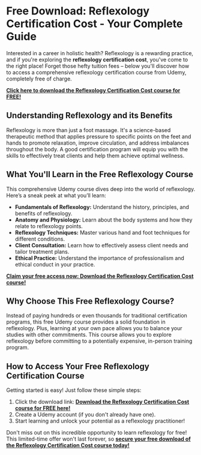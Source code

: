 # Free Download: Reflexology Certification Cost - Your Complete Guide

Interested in a career in holistic health? Reflexology is a rewarding practice, and if you're exploring the **reflexology certification cost**, you've come to the right place! Forget those hefty tuition fees – below you'll discover how to access a comprehensive reflexology certification course from Udemy, completely free of charge.

[**Click here to download the Reflexology Certification Cost course for FREE!**](https://udemywork.com/reflexology-certification-cost)

## Understanding Reflexology and its Benefits

Reflexology is more than just a foot massage. It's a science-based therapeutic method that applies pressure to specific points on the feet and hands to promote relaxation, improve circulation, and address imbalances throughout the body.  A good certification program will equip you with the skills to effectively treat clients and help them achieve optimal wellness.

## What You'll Learn in the Free Reflexology Course

This comprehensive Udemy course dives deep into the world of reflexology. Here’s a sneak peek at what you’ll learn:

*   **Fundamentals of Reflexology:** Understand the history, principles, and benefits of reflexology.
*   **Anatomy and Physiology:** Learn about the body systems and how they relate to reflexology points.
*   **Reflexology Techniques:** Master various hand and foot techniques for different conditions.
*   **Client Consultation:** Learn how to effectively assess client needs and tailor treatment plans.
*   **Ethical Practice:** Understand the importance of professionalism and ethical conduct in your practice.

[**Claim your free access now: Download the Reflexology Certification Cost course!**](https://udemywork.com/reflexology-certification-cost)

## Why Choose This Free Reflexology Course?

Instead of paying hundreds or even thousands for traditional certification programs, this free Udemy course provides a solid foundation in reflexology. Plus, learning at your own pace allows you to balance your studies with other commitments. This course allows you to explore reflexology before committing to a potentially expensive, in-person training program.

## How to Access Your Free Reflexology Certification Course

Getting started is easy! Just follow these simple steps:

1.  Click the download link: **[Download the Reflexology Certification Cost course for FREE here!](https://udemywork.com/reflexology-certification-cost)**
2.  Create a Udemy account (if you don't already have one).
3.  Start learning and unlock your potential as a reflexology practitioner!

Don't miss out on this incredible opportunity to learn reflexology for free! This limited-time offer won't last forever, so **[secure your free download of the Reflexology Certification Cost course today!](https://udemywork.com/reflexology-certification-cost)**
